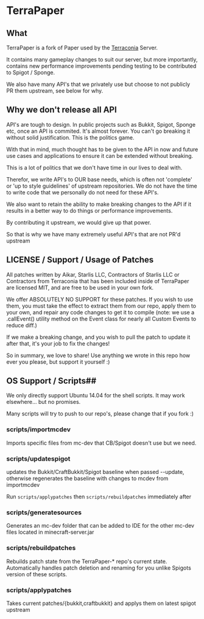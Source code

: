 # TerraPaper #
## What ##
TerraPaper is a fork of Paper used by the [Terraconia](https://terraconia.de) Server.

It contains many gameplay changes to suit our server, but more importantly, contains new performance improvements pending
testing to be contributed to Spigot / Sponge.

We also have many API's that we privately use but choose to not publicly PR them upstream, see below for why.

## Why we don't release all API ##
API's are tough to design. In public projects such as Bukkit, Spigot, Sponge etc, once an API is commited. It's almost
forever. You can't go breaking it without solid justification. This is the politics game.

With that in mind, much thought has to be given to the API in now and future use cases and applications to ensure it can
be extended without breaking.

This is a lot of politics that we don't have time in our lives to deal with.

Therefor, we write API's to OUR base needs, which is often not 'complete' or 'up to style guidelines' of upstream repositories.
We do not have the time to write code that we personally do not need for these API's.

We also want to retain the ability to make breaking changes to the API if it results in a better way to do things or
performance improvements.

By contributing it upstream, we would give up that power.

So that is why we have many extremely useful API's that are not PR'd upstream

## LICENSE / Support / Usage of Patches ##
All patches written by Aikar, Starlis LLC, Contractors of Starlis LLC or Contractors from Terraconia that has been included inside of TerraPaper
are licensed MIT, and are free to be used in your own fork.

We offer ABSOLUTELY NO SUPPORT for these patches. If you wish to use them, you must take the effect to extract them
from our repo, apply them to your own, and repair any code changes to get it to compile (note: we use a .callEvent()
utility method on the Event class for nearly all Custom Events to reduce diff.)

If we make a breaking change, and you wish to pull the patch to update it after that, it's your job to fix the changes!

So in summary, we love to share! Use anything we wrote in this repo how ever you please, but support it yourself :)


## OS Support / Scripts##
We only directly support Ubuntu 14.04 for the shell scripts. It may work elsewhere... but no promises.

Many scripts will try to push to our repo's, please change that if you fork :)

### scripts/importmcdev ###
Imports specific files from mc-dev that CB/Spigot doesn't use but we need.

### scripts/updatespigot ###
updates the Bukkit/CraftBukkit/Spigot baseline when passed --update, otherwise regenerates the baseline with changes
to mcdev from importmcdev

Run `scripts/applypatches` then `scripts/rebuildpatches` immediately after

### scripts/generatesources ###
Generates an mc-dev folder that can be added to IDE for the other mc-dev files located in minecraft-server.jar

### scripts/rebuildpatches ###
Rebuilds patch state from the TerraPaper-* repo's current state. Automatically handles patch deletion and renaming
for you unlike Spigots version of these scripts.

### scripts/applypatches ###
Takes current patches/{bukkit,craftbukkit} and applys them on latest spigot upstream
